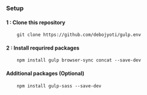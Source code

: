 ### Setup 

#### 1 : Clone this repository 
```
    git clone https://github.com/debojyoti/gulp.env
```

#### 2 : Install requrired packages
```
    npm install gulp browser-sync concat --save-dev
```

#### Additional packages (Optional)
```
    npm install gulp-sass --save-dev
```


